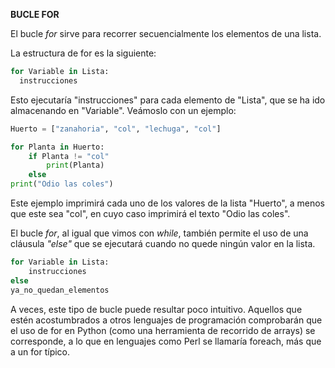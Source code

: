 **BUCLE FOR**

El bucle *for* sirve para recorrer secuencialmente los elementos de una lista.

La estructura de for es la siguiente: 
```python
for Variable in Lista:
  instrucciones
```

Esto ejecutaría "instrucciones" para cada elemento de "Lista", que se ha ido almacenando en "Variable". Veámoslo con un ejemplo: 
```python
Huerto = ["zanahoria", "col", "lechuga", "col"]

for Planta in Huerto:
    if Planta != "col"
        print(Planta)
    else
print("Odio las coles")
```

Este ejemplo imprimirá cada uno de los valores de la lista "Huerto", a menos que este sea "col", en cuyo caso imprimirá el texto "Odio las coles".

El bucle *for*, al igual que vimos con *while*, también permite el uso de una cláusula *"else"* que se ejecutará cuando no quede ningún valor en la lista.
```python
for Variable in Lista:
    instrucciones
else
ya_no_quedan_elementos
```

A veces, este tipo de bucle puede resultar poco intuitivo. Aquellos que estén acostumbrados a otros lenguajes de programación comprobarán que el uso de for 
en Python (como una herramienta de recorrido de arrays) se corresponde, a lo que en lenguajes como Perl se llamaría foreach, más que a un for típico.
